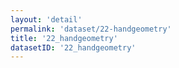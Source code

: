 ```yaml
---
layout: 'detail'
permalink: 'dataset/22-handgeometry'
title: '22_handgeometry'
datasetID: '22_handgeometry'
---
```

